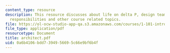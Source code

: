 ```yaml
---
content_type: resource
description: This resource discusses about life on delta P, design team roles and
  responsibilities and other course related topics.
file: https://ol-ocw-studio-app-qa.s3.amazonaws.com/courses/1-101-introduction-to-civil-and-environmental-engineering-design-i-fall-2006/0a6b4106bdd7394956695c66e9bf6b4f_architect.pdf
file_type: application/pdf
resourcetype: Document
title: architect.pdf
uid: 0a6b4106-bdd7-3949-5669-5c66e9bf6b4f
---
```

